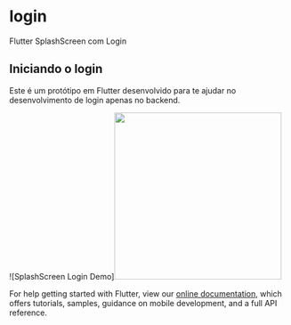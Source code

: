 # login

Flutter SplashScreen com Login

## Iniciando o login

Este é um protótipo em Flutter desenvolvido para te ajudar no desenvolvimento de login apenas no backend.

![SplashScreen Login Demo]<img src="demo/demo.gif" width="300" />

For help getting started with Flutter, view our
[online documentation](https://flutter.dev/docs), which offers tutorials,
samples, guidance on mobile development, and a full API reference.
